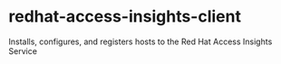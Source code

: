 # redhat-access-insights-client

Installs, configures, and registers hosts to the Red Hat Access Insights Service

